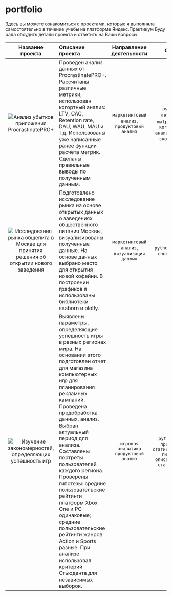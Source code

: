  # portfolio
Здесь вы можете ознакомиться с проектами, которые я выполняла самостоятельно в течение учебы на платформе Яндекс.Практикум
Буду рада обсудить детали проекта и ответить на Ваши вопросы.

| Название проекта  | Описание проекта  | Направление деятельности | Стек |
| :---: | :--- | :---: | :---: | 
| ![Анализ убытков приложения ProcrastinatePRO+ ](https://github.com/kerry-cherry/portfolio/blob/master/YP.%20Business-metrics%20analyse/YP.%20Business-metrics%20analyse.ipynb) | Проведен анализ данных от ProcrastinatePRO+. Рассчитаны различные метрики, использован когортный анализ: LTV, CAC, Retention rate, DAU, WAU, MAU и т.д. Использованы уже написанные ранее функции расчёта метрик. Сделаны правильные выводы по полученным данным. | `маркетинговый анализ`, `продуктовый анализ` | `python`, `seaborn`, `matplotlib`, `когортный анализ`, `unit-экономика` |
| ![Исследования рынка общепита в Москве для принятия решения об открытии нового заведения](https://github.com/kerry-cherry/portfolio/blob/master/YP.%20Choropleth/YP.%20Choropleth.ipynb) | Подготовлено исследование рынка на основе открытых данных о заведениях общественного питания Москвы, визуализированы полученные данные. На основе данных выбрано место для открытия новой кофейни. В построении графиков я использованы библиотеки seaborn и plotly. | `маркетинговый анализ`, `визуализация данных`| `python` `plotly` `choropleth` |
|![Изучение закономерностей, определяющих успешность игр](https://github.com/kerry-cherry/portfolio/blob/master/YP.%20Gaming_platform_research/YP.%20Gaming_platform_research.ipynb)|Выявлены параметры, определяющие успешность игры в разных регионах мира. На основании этого подготовлен отчет для магазина компьютерных игр для планирования рекламных кампаний. Проведена предобработка данных, анализ. Выбран актуальный период для анализа. Составлены портреты пользователей каждого региона. Проверены гипотезы: средние пользовательские рейтинги платформ Xbox One и PC одинаковые; средние пользовательские рейтинги жанров Action и Sports разные. При анализе использовал критерий Стьюдента для независимых выборок.|`игровая аналитика` `продуктовый анализ`|`python` `EDA` `проверка  статистических гипотез` `описательная статистика`|
